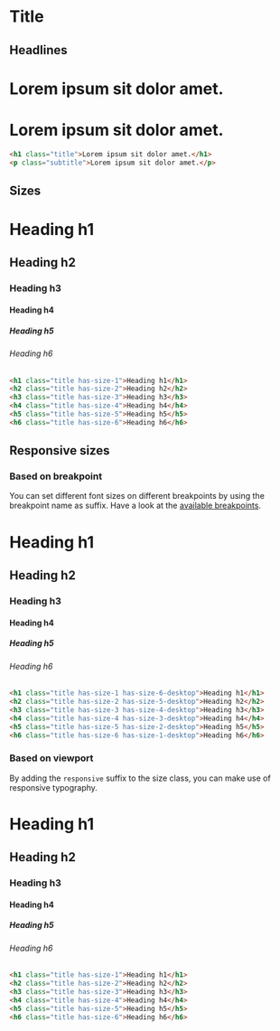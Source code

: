 ---
---

# Title

## Headlines

<div class="cleacss-demo">
  <h1 class="title">Lorem ipsum sit dolor amet.</h1>
  <h1 class="subtitle">Lorem ipsum sit dolor amet.</h1>
</div>

```html
<h1 class="title">Lorem ipsum sit dolor amet.</h1>
<p class="subtitle">Lorem ipsum sit dolor amet.</p>
```

## Sizes

<div class="cleacss-demo">
  <h1 class="title has-size-1">Heading h1</h1>
  <h2 class="title has-size-2">Heading h2</h2>
  <h3 class="title has-size-3">Heading h3</h3>
  <h4 class="title has-size-4">Heading h4</h4>
  <h5 class="title has-size-5">Heading h5</h5>
  <h6 class="title has-size-6">Heading h6</h6>
</div>

```html
<h1 class="title has-size-1">Heading h1</h1>
<h2 class="title has-size-2">Heading h2</h2>
<h3 class="title has-size-3">Heading h3</h3>
<h4 class="title has-size-4">Heading h4</h4>
<h5 class="title has-size-5">Heading h5</h5>
<h6 class="title has-size-6">Heading h6</h6>
```

## Responsive sizes

### Based on breakpoint

You can set different font sizes on different breakpoints by using the breakpoint name as suffix. Have a look at the [available breakpoints](/guide/#breakpoints).

<div class="cleacss-demo">
  <h1 class="title has-size-1 has-size-6-desktop">Heading h1</h1>
  <h2 class="title has-size-2 has-size-5-desktop">Heading h2</h2>
  <h3 class="title has-size-3 has-size-4-desktop">Heading h3</h3>
  <h4 class="title has-size-4 has-size-3-desktop">Heading h4</h4>
  <h5 class="title has-size-5 has-size-2-desktop">Heading h5</h5>
  <h6 class="title has-size-6 has-size-1-desktop">Heading h6</h6>
</div>

```html
<h1 class="title has-size-1 has-size-6-desktop">Heading h1</h1>
<h2 class="title has-size-2 has-size-5-desktop">Heading h2</h2>
<h3 class="title has-size-3 has-size-4-desktop">Heading h3</h3>
<h4 class="title has-size-4 has-size-3-desktop">Heading h4</h4>
<h5 class="title has-size-5 has-size-2-desktop">Heading h5</h5>
<h6 class="title has-size-6 has-size-1-desktop">Heading h6</h6>
```

### Based on viewport

By adding the `responsive` suffix to the size class, you can make use of responsive typography.

<div class="cleacss-demo">
  <h1 class="title has-size-1">Heading h1</h1>
  <h2 class="title has-size-2">Heading h2</h2>
  <h3 class="title has-size-3">Heading h3</h3>
  <h4 class="title has-size-4">Heading h4</h4>
  <h5 class="title has-size-5">Heading h5</h5>
  <h6 class="title has-size-6">Heading h6</h6>
</div>

```html
<h1 class="title has-size-1">Heading h1</h1>
<h2 class="title has-size-2">Heading h2</h2>
<h3 class="title has-size-3">Heading h3</h3>
<h4 class="title has-size-4">Heading h4</h4>
<h5 class="title has-size-5">Heading h5</h5>
<h6 class="title has-size-6">Heading h6</h6>
```
